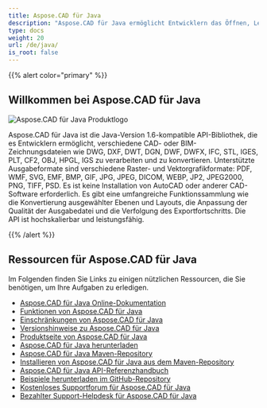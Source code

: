```yaml
---
title: Aspose.CAD für Java
description: "Aspose.CAD für Java ermöglicht Entwicklern das Öffnen, Lesen und Verarbeiten von AutoCAD DWG-, DXF-, DWT- und anderen CAD- und BIM-Dateiformaten wie DGN, DWF, DWFX, IFC, STL, IGES, PLT, CF2, OBJ, HPGL, IGS."
type: docs
weight: 20
url: /de/java/
is_root: false
---
```


{{% alert color="primary" %}}

## **Willkommen bei Aspose.CAD für Java**

![Aspose.CAD für Java Produktlogo](home_1.png)

Aspose.CAD für Java ist die Java-Version 1.6-kompatible API-Bibliothek, die es Entwicklern ermöglicht, verschiedene CAD- oder BIM-Zeichnungsdateien wie DWG, DXF, DWT, DGN, DWF, DWFX, IFC, STL, IGES, PLT, CF2, OBJ, HPGL, IGS zu verarbeiten und zu konvertieren. Unterstützte Ausgabeformate sind verschiedene Raster- und Vektorgrafikformate: PDF, WMF, SVG, EMF, BMP, GIF, JPG, JPEG, DICOM, WEBP, JP2, JPEG2000, PNG, TIFF, PSD. Es ist keine Installation von AutoCAD oder anderer CAD-Software erforderlich.
Es gibt eine umfangreiche Funktionssammlung wie die Konvertierung ausgewählter Ebenen und Layouts, die Anpassung der Qualität der Ausgabedatei und die Verfolgung des Exportfortschritts. Die API ist hochskalierbar und leistungsfähig.

{{% /alert %}}

## **Ressourcen für Aspose.CAD für Java**

Im Folgenden finden Sie Links zu einigen nützlichen Ressourcen, die Sie benötigen, um Ihre Aufgaben zu erledigen.

- [Aspose.CAD für Java Online-Dokumentation](/de/java/)
- [Funktionen von Aspose.CAD für Java](/de/java/product-overview/#advanced-api-features)
- [Einschränkungen von Aspose.CAD für Java](/de/java/product-overview/#not-yet-supported)
- [Versionshinweise zu Aspose.CAD für Java](https://releases.aspose.com/cad/java/release-notes/)
- [Produktseite von Aspose.CAD für Java](https://products.aspose.com/cad/java/)
- [Aspose.CAD für Java herunterladen](https://releases.aspose.com/cad/java/)
- [Aspose.CAD für Java Maven-Repository](https://releases.aspose.com/java/repo/com/aspose/aspose-cad/)
- [Installieren von Aspose.CAD für Java aus dem Maven-Repository](/de/java/installation/)
- [Aspose.CAD für Java API-Referenzhandbuch](https://reference.aspose.com/cad/java)
- [Beispiele herunterladen im GitHub-Repository](https://github.com/aspose-cad/Aspose.CAD-for-Java)
- [Kostenloses Supportforum für Aspose.CAD für Java](https://forum.aspose.com/c/cad/19)
- [Bezahlter Support-Helpdesk für Aspose.CAD für Java](https://helpdesk.aspose.com/)
